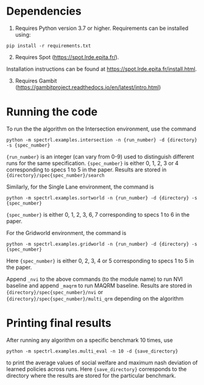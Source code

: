 # Dependencies

1. Requires Python version 3.7 or higher. Requirements can be installed using:

```
pip install -r requirements.txt
```

2. Requires Spot (https://spot.lrde.epita.fr/). 

Installation instructions can be found at https://spot.lrde.epita.fr/install.html. 

3. Requires Gambit (https://gambitproject.readthedocs.io/en/latest/intro.html)


# Running the code

To run the the algorithm on the Intersection environment, use the command

```
python -m spectrl.examples.intersection -n {run_number} -d {directory} -s {spec_number}
```

 `{run_number}` is an integer (can vary from 0-9) used to distinguish different runs for the same specification. `{spec_number}` is either 0, 1, 2, 3 or 4 corresponding to specs 1 to 5 in the paper. Results are stored in  `{directory}/spec{spec_number}/search`

Similarly, for the Single Lane environment, the command is

```
python -m spectrl.examples.sortworld -n {run_number} -d {directory} -s {spec_number}
```

`{spec_number}` is either 0, 1, 2, 3, 6, 7 corresponding to specs 1 to 6 in the paper.

For the Gridworld environment, the command is

```
python -m spectrl.examples.gridworld -n {run_number} -d {directory} -s {spec_number}
```

Here `{spec_number}` is either 0, 2, 3, 4 or 5 corresponding to specs 1 to 5 in the paper. 

Append `_nvi` to the above commands (to the module name) to run NVI baseline and append `_maqrm` to run MAQRM baseline. Results are stored in  `{directory}/spec{spec_number}/nvi` or  `{directory}/spec{spec_number}/multi_qrm` depending on the algorithm

# Printing final results

After running any algorithm on a specific benchmark 10 times, use

```
python -m spectrl.examples.multi_eval -n 10 -d {save_directory}
```

to print the average values of social welfare and maximum nash deviation of learned policies across runs. Here `{save_directory}` corresponds to the directory where the results are stored for the particular benchmark.
